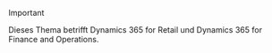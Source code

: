 > [!IMPORTANT]
> Dieses Thema betrifft Dynamics 365 for Retail und Dynamics 365 for Finance and Operations.
